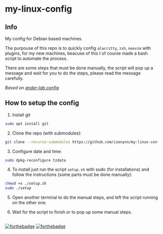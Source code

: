 # my-linux-config

## Info

My config for Debian based machines.

The purpouse of this repo is to quickly config `alacritty`, `zsh`, `neovim` with plugins, for my new machines, beacuse of this I of course made a bash script to automate the process.

There are some steps that must be done manually, the script will pop up a message and wait for you to do the steps, please read the message carefully.

*Based on [ander-lab config](https://github.com/ander-lab/config)*

## How to setup the config

1. Install git
```sh
sudo apt install git
```

2. Clone the repo (with submodules):
```sh
git clone --recurse-submodules https://github.com/izenynn/my-linux-config.git
```

3. Configure date and time:
```sh
sudo dpkg-reconfigure tzdata
```

4. To install just run the script `setup.sh` with sudo (for installations) and follow the instructions (some parts must be done manually):
```sh
chmod +x ./setup.sh
sudo ./setup
```

5. Open another terminal to do the manual steps, and left the script running on the other one.

6. Wait for the script to finish or to pop up some manual steps.

##
[![forthebadge](https://forthebadge.com/images/badges/0-percent-optimized.svg)](https://forthebadge.com)
[![forthebadge](https://forthebadge.com/images/badges/made-with-crayons.svg)](https://forthebadge.com)
